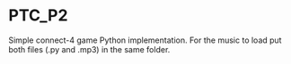 # PTC_P2

Simple connect-4 game Python implementation. For the music to load put both files (.py and .mp3) in the same folder.